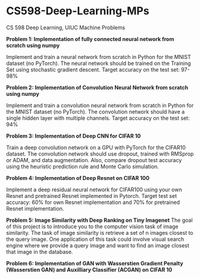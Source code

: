 # CS598-Deep-Learning-MPs
CS 598 Deep Learning, UIUC Machine Problems 

**Problem 1: Implementation of fully connected neural network from scratch using numpy**

Implement and train a neural network from scratch in Python for the MNIST dataset (no PyTorch). The neural network should be trained on the Training Set using stochastic gradient descent. Target accuracy on the test set: 97-98%

**Problem 2: Implementation of Convolution Neural Network from scratch using numpy**

Implement and train a convolution neural network from scratch in Python for the MNIST dataset (no PyTorch). The convolution network should have a single hidden layer with multiple channels. Target accuracy on the test set: 94% 

**Problem 3: Implementation of Deep CNN for CIFAR 10**

Train a deep convolution network on a GPU with PyTorch for the CIFAR10 dataset. The convolution network should use dropout, trained with RMSprop or ADAM, and data augmentation. Also, compare dropout test accuracy using the heuristic prediction rule and Monte Carlo simulation.

**Problem 4: Implementation of Deep Resnet on CIFAR 100**

Implement a deep residual neural network for CIFAR100 using your own Resnet and pretrained Resnet implemented in Pytorch. Target test set accuracy: 60% for own Resnet implementation and 70% for pretrained Resnet implementation.

**Problem 5: Image Similarity with Deep Ranking on Tiny Imagenet**
The goal of this project is to introduce you to the computer vision task of image similarity. The task of image similarity is retrieve a set of n images closest to the query image. One application of this task could involve visual search engine where we provide a query image and
want to find an image closest that image in the database.

**Problem 6: Implementation of GAN with Wasserstien Gradient Penalty (Wasserstien GAN) and Auxilliary Classifier (ACGAN) on CIFAR 10**
